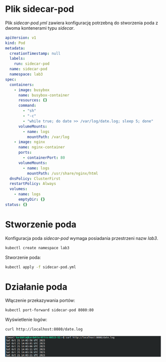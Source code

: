 # Plik sidecar-pod

Plik _sidecar-pod.yml_ zawiera konfigurację potrzebną do stworzenia poda z dwoma kontenerami typu _sidecar_.

```yml
apiVersion: v1
kind: Pod
metadata:
  creationTimestamp: null
  labels:
    run: sidecar-pod
  name: sidecar-pod
  namespace: lab3
spec:
  containers:
    - image: busybox
      name: busybox-container
      resources: {}
      command:
        - "sh"
        - "-c"
        - "while true; do date >> /var/log/date.log; sleep 5; done"
      volumeMounts:
        - name: logs
          mountPath: /var/log
    - image: nginx
      name: nginx-container
      ports:
        - containerPort: 80
      volumeMounts:
        - name: logs
          mountPath: /usr/share/nginx/html
  dnsPolicy: ClusterFirst
  restartPolicy: Always
  volumes:
    - name: logs
      emptyDir: {}
status: {}
```

# Stworzenie poda

Konfiguracja poda _sidecar-pod_ wymaga posiadania przestrzeni nazw _lab3_.

```bash
kubectl create namespace lab3
```

Stworzenie poda:

```bash
kubectl apply -f sidecar-pod.yml
```

# Działanie poda

Włączenie przekazywania portów:

```bash
kubectl port-forward sidecar-pod 8080:80
```

Wyświetlenie logów:

```bash
curl http://localhost:8080/date.log
```

![lab3 busybox logs](../assets/lab3_logs.png)
